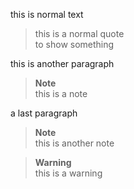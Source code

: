this is normal text

> this is a normal quote  
> to show something

this is another paragraph

> **Note**  
> this is a note

a last paragraph

> **Note**  
> this is another note

> **Warning**  
> this is a warning
